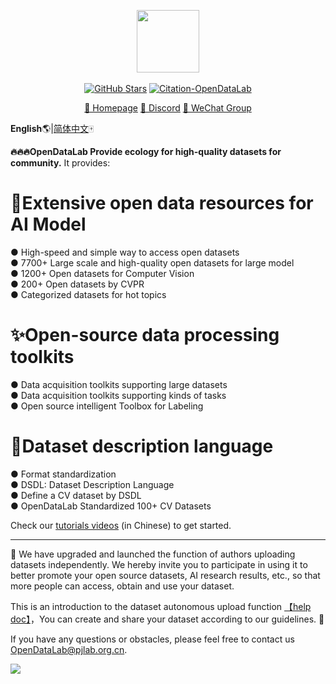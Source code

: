 <div align="center">
<p style="text-align: center;">
  <img src="https://github.com/opendatalab/opendatalab-datasets/blob/main/%E9%A1%B6%E4%BC%9A%E9%A1%B6%E5%88%8A%E6%95%B0%E6%8D%AE%E9%9B%86/ECCV/img/Datalab_Logo_2230x580.png?raw=true" height="100" style="display: block; margin-left: auto; margin-right: auto;">
  <br>
  <a href="https://github.com/opendatalab?tab=stars">
  <img  alt="GitHub Stars" src="https://img.shields.io/github/stars/opendatalab?style=social" /><a/>
  <a href="https://arxiv.org/abs/2407.13773">
  <img alt="Citation-OpenDataLab"src="https://img.shields.io/badge/Citation-OpenDataLab-red?logo=arxiv"  />
  </a>
  
  <a href="https://opendatalab.com/">🏡 Homepage</a>
</a>
  <a href="https://discord.gg/JYsXDXXN">👋 Discord</a>
</a>
  <a href="https://cdn.vansin.top/internlm/mineru.jpg">💬 WeChat Group</a>
</a>
</p>
</div>

**English**🌎|[简体中文](https://github.com/opendatalab/opendatalab-datasets/blob/main/introduction%20CN.md)🀄 

**🔥🔥🔥OpenDataLab Provide ecology for high-quality datasets for community.** It provides:

# 🌟Extensive open data resources for AI Model
● High-speed and simple way to access open datasets  
● 7700+ Large scale and high-quality open datasets for large model  
● 1200+ Open datasets for Computer Vision
<br>
● 200+ Open datasets by CVPR  
● Categorized datasets for hot topics  

# ✨Open-source data processing toolkits
● Data acquisition toolkits supporting large datasets  
● Data acquisition toolkits supporting kinds of tasks   
● Open source intelligent Toolbox for Labeling


# 💫Dataset description language
● Format standardization  
● DSDL: Dataset Description Language  
● Define a CV dataset by DSDL  
● OpenDataLab Standardized 100+ CV Datasets  

Check our [tutorials videos](https://www.youtube.com/watch?v=LjbRt7uddyw) (in Chinese) to get started.

---

📣 We have upgraded and launched the function of authors uploading datasets independently. We hereby invite you to participate in using it to better promote your open source datasets, AI research results, etc., so that more people can access, obtain and use your dataset. 

This is an introduction to the dataset autonomous upload function [【help doc】](https://github.com/opendatalab/opendatalab-datasets/blob/main/help%20doc.md)，You can create and share your dataset according to our guidelines. 💪

If you have any questions or obstacles, please feel free to contact us <a href="mailto:OpenDataLab@pjlab.org.cn">OpenDataLab@pjlab.org.cn</a>. 

[![](https://github.com/opendatalab/opendatalab-datasets/blob/main/%E9%A1%B6%E4%BC%9A%E9%A1%B6%E5%88%8A%E6%95%B0%E6%8D%AE%E9%9B%86/ECCV/img/create%20your%20dataset.png?raw=true)](https://opendatalab.com/create?source=R2l0aHVi)
